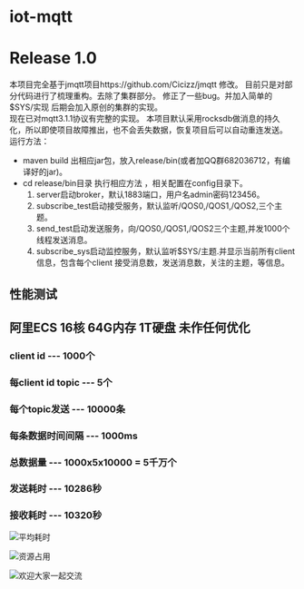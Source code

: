# iot-mqtt
# Release 1.0
本项目完全基于jmqtt项目https://github.com/Cicizz/jmqtt 修改。 
目前只是对部分代码进行了梳理重构。去除了集群部分。 
修正了一些bug。并加入简单的$SYS/实现 
后期会加入原创的集群的实现。  
现在已对mqtt3.1.1协议有完整的实现。
本项目默认采用rocksdb做消息的持久化，所以即使项目故障推出，也不会丢失数据，恢复项目后可以自动重连发送。
运行方法： 
- maven build 出相应jar包，放入release/bin(或者加QQ群682036712，有编译好的jar)。
- cd release/bin目录 执行相应方法 ，相关配置在config目录下。
  1. server启动broker，默认1883端口，用户名admin密码123456。
  2. subscribe_test启动接受服务，默认监听/QOS0,/QOS1,/QOS2,三个主题。
  3. send_test启动发送服务，向/QOS0,/QOS1,/QOS2三个主题,并发1000个线程发送消息。
  4. subscribe_sys启动监控服务，默认监听$SYS/主题.并显示当前所有client信息，包含每个client 接受消息数，发送消息数，关注的主题，等信息。
  
## 性能测试 
## 阿里ECS 16核 64G内存 1T硬盘 未作任何优化
### client id --- 1000个  
### 每client id topic --- 5个
### 每个topic发送 ---  10000条
### 每条数据时间间隔   --- 1000ms 
### 总数据量 ---  1000x5x10000 = 5千万个          
### 发送耗时 --- 10286秒
### 接收耗时 --- 10320秒
![平均耗时](https://cdn.nlark.com/yuque/0/2020/png/1624173/1593050491102-dfa411cb-977f-4d0f-9265-4e8099d8db32.png) 
                                                
![资源占用](https://cdn.nlark.com/yuque/0/2020/png/1624173/1593050489475-bf1c5535-d68e-4304-8a68-ae020649a813.png) 
  
  
![欢迎大家一起交流](https://cdn.nlark.com/yuque/0/2020/png/1624173/1593050500510-b2821135-c8e0-4969-8417-97ab50bcc65f.png)
